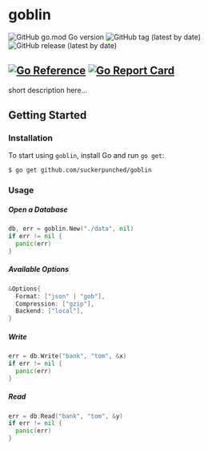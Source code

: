 # goblin

![GitHub go.mod Go version](https://img.shields.io/github/go-mod/go-version/suckerpunched/goblin)
![GitHub tag (latest by date)](https://img.shields.io/github/v/tag/suckerpunched/goblin?label=Version)
![GitHub release (latest by date)](https://img.shields.io/github/v/release/suckerpunched/goblin?label=Release)


[![Go Reference](https://pkg.go.dev/badge/github.com/suckerpunched/goblin.svg)](https://pkg.go.dev/github.com/suckerpunched/goblin)
[![Go Report Card](https://goreportcard.com/badge/github.com/nanobox-io/golang-scribble)](https://goreportcard.com/report/github.com/suckerpunched/goblin)
--------

short description here...

## Getting Started

### Installation
To start using `goblin`, install Go and run `go get`:
```
$ go get github.com/suckerpunched/goblin
```

### Usage
##### Open a Database
```go
db, err = goblin.New("./data", nil)
if err != nil {
  panic(err)
}
```

##### Available Options
```go
&Options{
  Format: ["json" | "gob"],
  Compression: ["gzip"],
  Backend: ["local"],
}
```

##### Write
```go
err = db.Write("bank", "tom", &x)
if err != nil {
  panic(err)
}
```

##### Read
```go
err = db.Read("bank", "tom", &y)
if err != nil {
  panic(err)
}
```